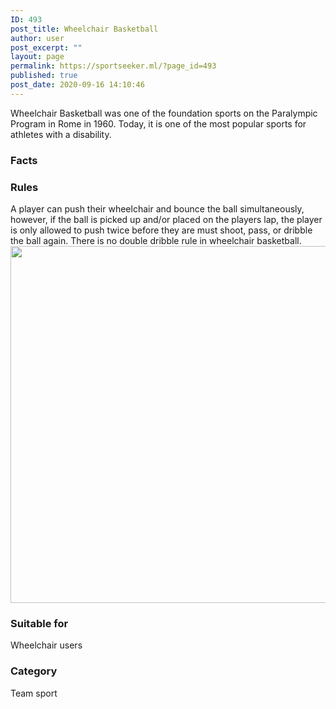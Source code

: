 ```yaml
---
ID: 493
post_title: Wheelchair Basketball
author: user
post_excerpt: ""
layout: page
permalink: https://sportseeker.ml/?page_id=493
published: true
post_date: 2020-09-16 14:10:46
---
```

Wheelchair Basketball was one of the foundation sports on the Paralympic Program in Rome in 1960. Today, it is one of the most popular sports for athletes with a disability.
<h3>Facts</h3>
<h3>
					Rules</h3>
A player can push their wheelchair and bounce the ball simultaneously, however, if the ball is picked up and/or placed on the players lap, the player is only allowed to push twice before they are must shoot, pass, or dribble the ball again. There is no double dribble rule in wheelchair basketball.

<img width="837" height="571" src="https://sportseeker.ml/wp-content/uploads/2020/09/Happy-kids-1.jpg" alt="" loading="lazy" srcset="https://sportseeker.ml/wp-content/uploads/2020/09/Happy-kids-1.jpg 837w, https://sportseeker.ml/wp-content/uploads/2020/09/Happy-kids-1-300x205.jpg 300w, https://sportseeker.ml/wp-content/uploads/2020/09/Happy-kids-1-768x524.jpg 768w" sizes="(max-width: 837px) 100vw, 837px">
<h3>
					Suitable for</h3>
Wheelchair users
<h3>
					Category</h3>
Team sport